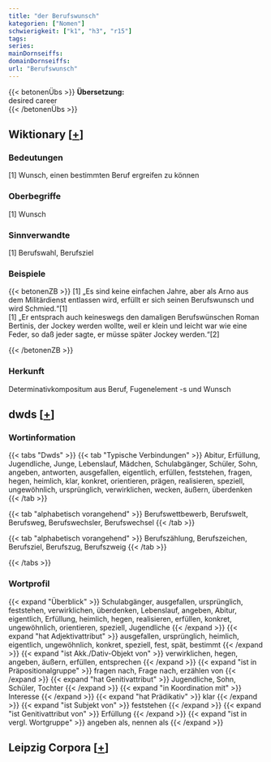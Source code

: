 ```yaml
---
title: "der Berufswunsch"
kategorien: ["Nomen"]
schwierigkeit: ["k1", "h3", "r15"]
tags:
series:
mainDornseiffs:
domainDornseiffs:
url: "Berufswunsch"
---
```


{{< betonenÜbs >}}
**Übersetzung:**  
desired career  
{{< /betonenÜbs >}}

## Wiktionary [[+](https://de.wiktionary.org/wiki/Berufswunsch)]

### Bedeutungen
[1] Wunsch, einen bestimmten Beruf ergreifen zu können  

### Oberbegriffe
[1] Wunsch  

### Sinnverwandte
[1] Berufswahl, Berufsziel  

### Beispiele
{{< betonenZB >}}
[1] „Es sind keine einfachen Jahre, aber als Arno aus dem Militärdienst entlassen wird, erfüllt er sich seinen Berufswunsch und wird Schmied.“[1]  
[1] „Er entsprach auch keineswegs den damaligen Berufswünschen Roman Bertinis, der Jockey werden wollte, weil er klein und leicht war wie eine Feder, so daß jeder sagte, er müsse später Jockey werden.“[2]  

{{< /betonenZB >}}
### Herkunft
Determinativkompositum aus Beruf, Fugenelement -s und Wunsch  



## dwds [[+](https://www.dwds.de/wb/Berufswunsch)]

### Wortinformation
{{< tabs "Dwds" >}}
{{< tab "Typische Verbindungen" >}}
Abitur, Erfüllung, Jugendliche, Junge, Lebenslauf, Mädchen, Schulabgänger, Schüler, Sohn, angeben, antworten, ausgefallen, eigentlich, erfüllen, feststehen, fragen, hegen, heimlich, klar, konkret, orientieren, prägen, realisieren, speziell, ungewöhnlich, ursprünglich, verwirklichen, wecken, äußern, überdenken
{{< /tab >}}

{{< tab "alphabetisch vorangehend" >}}
Berufswettbewerb, Berufswelt, Berufsweg, Berufswechsler, Berufswechsel
{{< /tab >}}

{{< tab "alphabetisch vorangehend" >}}
Berufszählung, Berufszeichen, Berufsziel, Berufszug, Berufszweig
{{< /tab >}}

{{< /tabs >}}

### Wortprofil
{{< expand "Überblick" >}} Schulabgänger, ausgefallen, ursprünglich, feststehen, verwirklichen, überdenken, Lebenslauf, angeben, Abitur, eigentlich, Erfüllung, heimlich, hegen, realisieren, erfüllen, konkret, ungewöhnlich, orientieren, speziell, Jugendliche {{< /expand >}}
{{< expand "hat Adjektivattribut" >}} ausgefallen, ursprünglich, heimlich, eigentlich, ungewöhnlich, konkret, speziell, fest, spät, bestimmt {{< /expand >}}
{{< expand "ist Akk./Dativ-Objekt von" >}} verwirklichen, hegen, angeben, äußern, erfüllen, entsprechen {{< /expand >}}
{{< expand "ist in Präpositionalgruppe" >}} fragen nach, Frage nach, erzählen von {{< /expand >}}
{{< expand "hat Genitivattribut" >}} Jugendliche, Sohn, Schüler, Tochter {{< /expand >}}
{{< expand "in Koordination mit" >}} Interesse {{< /expand >}}
{{< expand "hat Prädikativ" >}} klar {{< /expand >}}
{{< expand "ist Subjekt von" >}} feststehen {{< /expand >}}
{{< expand "ist Genitivattribut von" >}} Erfüllung {{< /expand >}}
{{< expand "ist in vergl. Wortgruppe" >}} angeben als, nennen als {{< /expand >}}

## Leipzig Corpora [[+](https://corpora.uni-leipzig.de/en/res?word=Berufswunsch&corpusId=deu_newscrawl-public_2018)]

